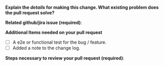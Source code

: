 **Explain the _details_ for making this change. What existing problem does the pull request solve?**
<!--
Example: When "Adding a function to do X",
explain why it is necessary to have a way to do X.
-->

**Related github/jira issue (required)**:
<!--
Provide a link to the related issue(s) to this Pull Request;
auto-closing github issues if necessary (example: "Closes #100")
-->

**Additional Items needed on your pull request**
<!-- Did you remember -->
- [ ] A e2e or functional test for the bug / feature.
- [ ] Added a note to the change log.

**Steps necessary to review your pull request (required)**:
<!--
Include:
- commands you ran and their output
- screenshots / videos
- test scenarios
-->

<!-- After submitting your PR, please check back to make sure tests pass on Travis. -->
